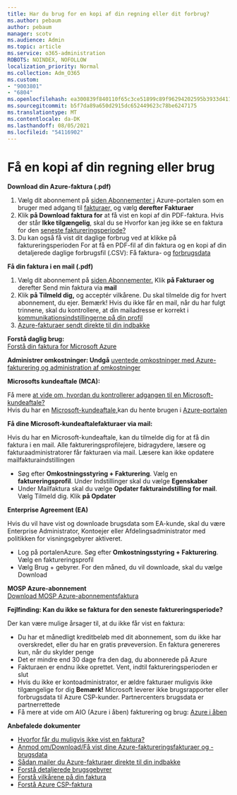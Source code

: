 ```yaml
---
title: Har du brug for en kopi af din regning eller dit forbrug?
ms.author: pebaum
author: pebaum
manager: scotv
ms.audience: Admin
ms.topic: article
ms.service: o365-administration
ROBOTS: NOINDEX, NOFOLLOW
localization_priority: Normal
ms.collection: Adm_O365
ms.custom:
- "9003801"
- "6804"
ms.openlocfilehash: ea300839f840110f65c3ce51899c89f96294202595b3933d411d6f1803fa7e43
ms.sourcegitcommit: b5f7da89a650d2915dc652449623c78be6247175
ms.translationtype: MT
ms.contentlocale: da-DK
ms.lasthandoff: 08/05/2021
ms.locfileid: "54116902"
---
```

# <a name="get-a-copy-of-your-bill-or-usage"></a>Få en kopi af din regning eller brug

**Download din Azure-faktura (.pdf)**

1. Vælg dit abonnement på [siden Abonnementer i](https://portal.azure.com/#blade/Microsoft_Azure_Billing/SubscriptionsBlade) Azure-portalen som en bruger med adgang til [fakturaer,](https://docs.microsoft.com/azure/cost-management-billing/manage/manage-billing-access?WT.mc_id=Portal-Microsoft_Azure_Support) og vælg **derefter Fakturaer**
2. Klik **på Download faktura for** at få vist en kopi af din PDF-faktura. Hvis der står **Ikke tilgængelig**, skal du se Hvorfor kan jeg ikke se en faktura for den [seneste faktureringsperiode?](https://docs.microsoft.com/azure/cost-management-billing/manage/download-azure-invoice-daily-usage-date?WT.mc_id=Portal-Microsoft_Azure_Support#noinvoice)
3. Du kan også få vist dit daglige forbrug ved at klikke på faktureringsperioden For at få en PDF-fil af din faktura og en kopi af din detaljerede daglige forbrugsfil (.CSV): Få faktura- og [forbrugsdata](https://docs.microsoft.com/azure/cost-management-billing/manage/download-azure-invoice-daily-usage-date?WT.mc_id=Portal-Microsoft_Azure_Support)

**Få din faktura i en mail (.pdf)**

1. Vælg dit abonnement på [siden Abonnementer.](https://ms.portal.azure.com/#blade/Microsoft_Azure_Billing/SubscriptionsBlade) Klik **på Fakturaer og** derefter Send min faktura via **mail**
2. Klik **på Tilmeld dig,** og acceptér vilkårene. Du skal tilmelde dig for hvert abonnement, du ejer. Bemærk! Hvis du ikke får en mail, når du har fulgt trinnene, skal du kontrollere, at din mailadresse er korrekt i [kommunikationsindstillingerne på din profil](https://account.windowsazure.com/profile)
3. [Azure-fakturaer sendt direkte til din indbakke](https://azure.microsoft.com/blog/azure-email-invoices/)

**Forstå daglig brug:**  
 [Forstå din faktura for Microsoft Azure](https://docs.microsoft.com/azure/cost-management-billing/understand/review-individual-bill?WT.mc_id=Portal-Microsoft_Azure_Support)  

**Administrer omkostninger: Undgå** [uventede omkostninger med Azure-fakturering og administration af omkostninger](https://docs.microsoft.com/azure/cost-management-billing/manage/getting-started?WT.mc_id=Portal-Microsoft_Azure_Support)  

**Microsofts kundeaftale (MCA):**

Få mere  [at vide om, hvordan du kontrollerer adgangen til en Microsoft-kundeaftale?](https://docs.microsoft.com/azure/cost-management-billing/manage/download-azure-invoice-daily-usage-date?WT.mc_id=Portal-Microsoft_Azure_Support#check-access-to-a-microsoft-customer-agreement)  
Hvis du har en [Microsoft-kundeaftale,](https://docs.microsoft.com/azure/cost-management-billing/manage/download-azure-invoice-daily-usage-date?WT.mc_id=Portal-Microsoft_Azure_Support#check-access-to-a-microsoft-customer-agreement)kan du hente brugen i [Azure-portalen](https://portal.azure.com/)

**Få dine Microsoft-kundeaftalefakturaer via mail:**

Hvis du har en Microsoft-kundeaftale, kan du tilmelde dig for at få din faktura i en mail. Alle faktureringsprofilejere, bidragydere, læsere og fakturaadministratorer får fakturaen via mail. Læsere kan ikke opdatere mailfakturaindstillingen

- Søg efter **Omkostningsstyring + Fakturering**. Vælg en **faktureringsprofil**. Under Indstillinger skal du vælge **Egenskaber**
- Under Mailfaktura skal du vælge **Opdater fakturaindstilling for mail**. Vælg Tilmeld dig. Klik **på Opdater**

**Enterprise Agreement (EA)**

Hvis du vil have vist og downloade brugsdata som EA-kunde, skal du være Enterprise Administrator, Kontoejer eller Afdelingsadministrator med politikken for visningsgebyrer aktiveret.

- Log på portalenAzure. Søg efter **Omkostningsstyring + Fakturering**. Vælg en faktureringsprofil
- Vælg Brug + gebyrer. For den måned, du vil downloade, skal du vælge Download

**MOSP Azure-abonnement**  
[Download MOSP Azure-abonnementsfaktura](https://docs.microsoft.com/azure/cost-management-billing/understand/download-azure-invoice?WT.mc_id=Portal-Microsoft_Azure_Support#download-your-mosp-azure-subscription-invoice)

**Fejlfinding: Kan du ikke se faktura for den seneste faktureringsperiode?**

Der kan være mulige årsager til, at du ikke får vist en faktura:

- Du har et månedligt kreditbeløb med dit abonnement, som du ikke har overskredet, eller du har en gratis prøveversion. En faktura genereres kun, når du skylder penge
- Det er mindre end 30 dage fra den dag, du abonnerede på Azure
- Fakturaen er endnu ikke oprettet. Vent, indtil faktureringsperioden er slut
- Hvis du ikke er kontoadministrator, er ældre fakturaer muligvis ikke tilgængelige for dig **Bemærk!** Microsoft leverer ikke brugsrapporter eller forbrugsdata til Azure CSP-kunder. Partnercenters brugsdata er partnerrettede
- Få mere at vide om AIO (Azure i åben) fakturering og brug: [Azure i åben](https://azure.microsoft.com/offers/ms-azr-0111p/)

**Anbefalede dokumenter**

- [Hvorfor får du muligvis ikke vist en faktura?](https://docs.microsoft.com/azure/cost-management-billing/understand/download-azure-invoice?WT.mc_id=Portal-Microsoft_Azure_Support#noinvoice)
- [Anmod om/Download/Få vist dine Azure-faktureringsfakturaer og -brugsdata](https://docs.microsoft.com/azure/cost-management-billing/manage/download-azure-invoice-daily-usage-date?WT.mc_id=Portal-Microsoft_Azure_Support)
- [Sådan mailer du Azure-fakturaer direkte til din indbakke](https://docs.microsoft.com/azure/cost-management-billing/manage/download-azure-invoice-daily-usage-date?WT.mc_id=Portal-Microsoft_Azure_Support)
- [Forstå detaljerede brugsgebyrer](https://docs.microsoft.com/azure/cost-management-billing/understand/review-individual-bill?WT.mc_id=Portal-Microsoft_Azure_Support#csv)
- [Forstå vilkårene på din faktura](https://docs.microsoft.com/azure/cost-management-billing/understand/understand-invoice?WT.mc_id=Portal-Microsoft_Azure_Support)
- [Forstå Azure CSP-faktura](https://docs.microsoft.com/partner-center/azure-plan-lp?WT.mc_id=Portal-Microsoft_Azure_Support)
